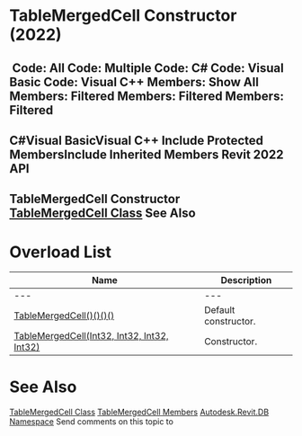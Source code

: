 # TableMergedCell Constructor (2022)

﻿
 Code: All Code: Multiple Code: C# Code: Visual Basic Code: Visual C++  Members: Show All Members: Filtered Members: Filtered Members: Filtered   
---  
C#Visual BasicVisual C++
Include Protected MembersInclude Inherited Members
Revit 2022 API  
---  
TableMergedCell Constructor   
[TableMergedCell Class](f13b08fa-b8f9-a637-da3d-e9688e6fc041.md "TableMergedCell Class") See Also  
---  
# Overload List
| Name | Description |
| --- | --- |
| --- | --- | --- |
| [TableMergedCell()()()()](9b3579e8-e32d-628d-9ff9-0b689675ccb4.md "TableMergedCell Constructor") | Default constructor. |
| [TableMergedCell(Int32, Int32, Int32, Int32)](b43d7bab-0752-0adf-39f7-b21a2cec9c28.md "TableMergedCell Constructor \(Int32, Int32, Int32, Int32\)") | Constructor. |

# See Also
[TableMergedCell Class](f13b08fa-b8f9-a637-da3d-e9688e6fc041.md "TableMergedCell Class")
[TableMergedCell Members](4aebc268-446f-0d47-31db-448a7abea7ea.md "TableMergedCell Members")
[Autodesk.Revit.DB Namespace](87546ba7-461b-c646-cbb1-2cb8f5bff8b2.md "Autodesk.Revit.DB Namespace")
Send comments on this topic to 